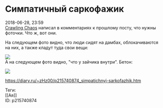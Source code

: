 Симпатичный саркофажик
=======================

   
 2018-06-28, 23:59   
   [Crawling Chaos](http://degozaru.diary.ru "Фундаментальная ошибка атрибуции")  написал в комментариях к прошлому посту, что нужны фоточки. Что ж, вот они.   
   
 На следующем фото видно, что люди сидят на дамбах, облокачиваются на них, а также кладут туда свои вещи:   
   
   [![](https://i.imgur.com/hEAdlm4l.jpg)](https://i.imgur.com/hEAdlm4.jpg)     
 А на следующем фото видно, "что у зайчика внутри". Бетон:   
   
   [![](https://i.imgur.com/fi6uAKul.jpg)](https://i.imgur.com/fi6uAKu.jpg)     
    
 <https://diary.ru/~zHz00/p215740874_simpatichnyj-sarkofazhik.htm>   
   
 Теги:   
 [[Ая]]   
 ID: p215740874